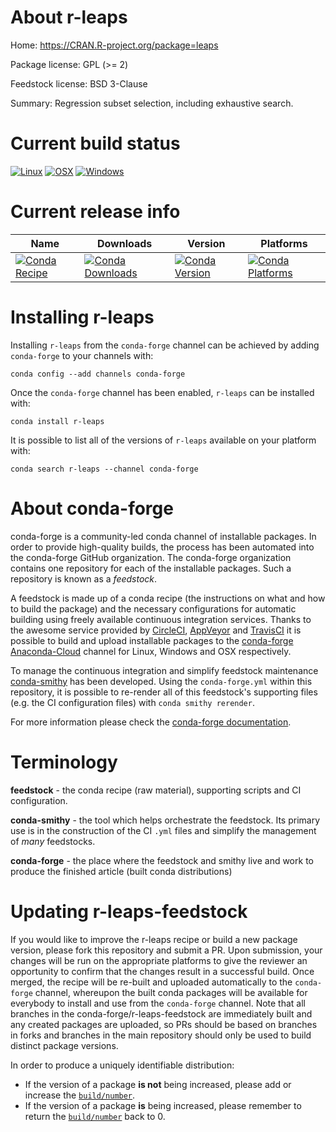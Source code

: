 About r-leaps
=============

Home: https://CRAN.R-project.org/package=leaps

Package license: GPL (>= 2)

Feedstock license: BSD 3-Clause

Summary: Regression subset selection, including exhaustive search.



Current build status
====================

[![Linux](https://img.shields.io/circleci/project/github/conda-forge/r-leaps-feedstock/master.svg?label=Linux)](https://circleci.com/gh/conda-forge/r-leaps-feedstock)
[![OSX](https://img.shields.io/travis/conda-forge/r-leaps-feedstock/master.svg?label=macOS)](https://travis-ci.org/conda-forge/r-leaps-feedstock)
[![Windows](https://img.shields.io/appveyor/ci/conda-forge/r-leaps-feedstock/master.svg?label=Windows)](https://ci.appveyor.com/project/conda-forge/r-leaps-feedstock/branch/master)

Current release info
====================

| Name | Downloads | Version | Platforms |
| --- | --- | --- | --- |
| [![Conda Recipe](https://img.shields.io/badge/recipe-r--leaps-green.svg)](https://anaconda.org/conda-forge/r-leaps) | [![Conda Downloads](https://img.shields.io/conda/dn/conda-forge/r-leaps.svg)](https://anaconda.org/conda-forge/r-leaps) | [![Conda Version](https://img.shields.io/conda/vn/conda-forge/r-leaps.svg)](https://anaconda.org/conda-forge/r-leaps) | [![Conda Platforms](https://img.shields.io/conda/pn/conda-forge/r-leaps.svg)](https://anaconda.org/conda-forge/r-leaps) |

Installing r-leaps
==================

Installing `r-leaps` from the `conda-forge` channel can be achieved by adding `conda-forge` to your channels with:

```
conda config --add channels conda-forge
```

Once the `conda-forge` channel has been enabled, `r-leaps` can be installed with:

```
conda install r-leaps
```

It is possible to list all of the versions of `r-leaps` available on your platform with:

```
conda search r-leaps --channel conda-forge
```


About conda-forge
=================

conda-forge is a community-led conda channel of installable packages.
In order to provide high-quality builds, the process has been automated into the
conda-forge GitHub organization. The conda-forge organization contains one repository
for each of the installable packages. Such a repository is known as a *feedstock*.

A feedstock is made up of a conda recipe (the instructions on what and how to build
the package) and the necessary configurations for automatic building using freely
available continuous integration services. Thanks to the awesome service provided by
[CircleCI](https://circleci.com/), [AppVeyor](https://www.appveyor.com/)
and [TravisCI](https://travis-ci.org/) it is possible to build and upload installable
packages to the [conda-forge](https://anaconda.org/conda-forge)
[Anaconda-Cloud](https://anaconda.org/) channel for Linux, Windows and OSX respectively.

To manage the continuous integration and simplify feedstock maintenance
[conda-smithy](https://github.com/conda-forge/conda-smithy) has been developed.
Using the ``conda-forge.yml`` within this repository, it is possible to re-render all of
this feedstock's supporting files (e.g. the CI configuration files) with ``conda smithy rerender``.

For more information please check the [conda-forge documentation](https://conda-forge.org/docs/).

Terminology
===========

**feedstock** - the conda recipe (raw material), supporting scripts and CI configuration.

**conda-smithy** - the tool which helps orchestrate the feedstock.
                   Its primary use is in the construction of the CI ``.yml`` files
                   and simplify the management of *many* feedstocks.

**conda-forge** - the place where the feedstock and smithy live and work to
                  produce the finished article (built conda distributions)


Updating r-leaps-feedstock
==========================

If you would like to improve the r-leaps recipe or build a new
package version, please fork this repository and submit a PR. Upon submission,
your changes will be run on the appropriate platforms to give the reviewer an
opportunity to confirm that the changes result in a successful build. Once
merged, the recipe will be re-built and uploaded automatically to the
`conda-forge` channel, whereupon the built conda packages will be available for
everybody to install and use from the `conda-forge` channel.
Note that all branches in the conda-forge/r-leaps-feedstock are
immediately built and any created packages are uploaded, so PRs should be based
on branches in forks and branches in the main repository should only be used to
build distinct package versions.

In order to produce a uniquely identifiable distribution:
 * If the version of a package **is not** being increased, please add or increase
   the [``build/number``](https://conda.io/docs/user-guide/tasks/build-packages/define-metadata.html#build-number-and-string).
 * If the version of a package **is** being increased, please remember to return
   the [``build/number``](https://conda.io/docs/user-guide/tasks/build-packages/define-metadata.html#build-number-and-string)
   back to 0.
